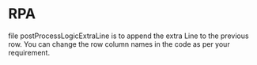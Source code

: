 # RPA
file postProcessLogicExtraLine is to append the extra Line to the previous row.
You can change the row column names in the code as per your requirement.
